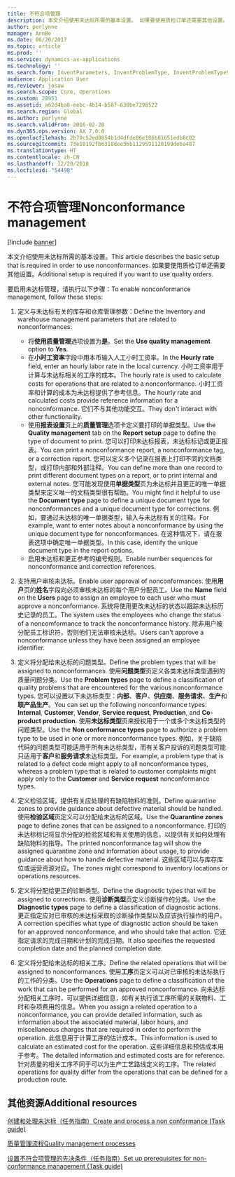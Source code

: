 ```yaml
---
title: 不符合项管理
description: 本文介绍使用未达标所需的基本设置。 如果要使用质检订单还需要其他设置。
author: perlynne
manager: AnnBe
ms.date: 06/20/2017
ms.topic: article
ms.prod: ''
ms.service: dynamics-ax-applications
ms.technology: ''
ms.search.form: InventParameters, InventProblemType, InventProblemTypeSetup, InventQuarantineZone, InventTestDiagnosticType, InventTestReportSetup, SysUserManagement
audience: Application User
ms.reviewer: josaw
ms.search.scope: Core, Operations
ms.custom: 28951
ms.assetid: a62d4ba8-eebc-4b14-b587-630be7298522
ms.search.region: Global
ms.author: perlynne
ms.search.validFrom: 2016-02-28
ms.dyn365.ops.version: AX 7.0.0
ms.openlocfilehash: 2b79c52ed8854b1d4dfde86e186b81651edb8c02
ms.sourcegitcommit: 73e10192fb6318dee5bb1129591120199de6a487
ms.translationtype: HT
ms.contentlocale: zh-CN
ms.lasthandoff: 12/20/2018
ms.locfileid: "54498"
---
```

# <a name="nonconformance-management"></a><span data-ttu-id="98621-104">不符合项管理</span><span class="sxs-lookup"><span data-stu-id="98621-104">Nonconformance management</span></span>

[!include [banner](../includes/banner.md)]

<span data-ttu-id="98621-105">本文介绍使用未达标所需的基本设置。</span><span class="sxs-lookup"><span data-stu-id="98621-105">This article describes the basic setup that is required in order to use nonconformances.</span></span> <span data-ttu-id="98621-106">如果要使用质检订单还需要其他设置。</span><span class="sxs-lookup"><span data-stu-id="98621-106">Additional setup is required if you want to use quality orders.</span></span>

<span data-ttu-id="98621-107">要启用未达标管理，请执行以下步骤：</span><span class="sxs-lookup"><span data-stu-id="98621-107">To enable nonconformance management, follow these steps:</span></span>

1.  <span data-ttu-id="98621-108">定义与未达标有关的库存和仓库管理参数：</span><span class="sxs-lookup"><span data-stu-id="98621-108">Define the Inventory and warehouse management parameters that are related to nonconformances:</span></span>
    -   <span data-ttu-id="98621-109">将**使用质量管理**选项设置为**是**。</span><span class="sxs-lookup"><span data-stu-id="98621-109">Set the **Use quality management** option to **Yes**.</span></span>
    -   <span data-ttu-id="98621-110">在**小时工资率**字段中用本币输入人工小时工资率。</span><span class="sxs-lookup"><span data-stu-id="98621-110">In the **Hourly rate** field, enter an hourly labor rate in the local currency.</span></span> <span data-ttu-id="98621-111">小时工资率用于计算与未达标相关的工序的成本。</span><span class="sxs-lookup"><span data-stu-id="98621-111">The hourly rate is used to calculate costs for operations that are related to a nonconformance.</span></span> <span data-ttu-id="98621-112">小时工资率和计算的成本为未达标提供了参考信息。</span><span class="sxs-lookup"><span data-stu-id="98621-112">The hourly rate and calculated costs provide reference information for a nonconformance.</span></span> <span data-ttu-id="98621-113">它们不与其他功能交互。</span><span class="sxs-lookup"><span data-stu-id="98621-113">They don't interact with other functionality.</span></span>
    -   <span data-ttu-id="98621-114">使用**报表设置**页上的**质量管理**选项卡定义要打印的单据类型。</span><span class="sxs-lookup"><span data-stu-id="98621-114">Use the **Quality management** tab on the **Report setup** page to define the type of document to print.</span></span> <span data-ttu-id="98621-115">您可以打印未达标报表，未达标标记或更正报表。</span><span class="sxs-lookup"><span data-stu-id="98621-115">You can print a nonconformance report, a nonconformance tag, or a correction report.</span></span> <span data-ttu-id="98621-116">您可以定义多个记录在报表上打印不同的文档类型，或打印内部和外部注释。</span><span class="sxs-lookup"><span data-stu-id="98621-116">You can define more than one record to print different document types on a report, or to print internal and external notes.</span></span> <span data-ttu-id="98621-117">您可能发现使用**单据类型**页为未达标并且更正的唯一单据类型来定义唯一的文档类型很有帮助。</span><span class="sxs-lookup"><span data-stu-id="98621-117">You might find it helpful to use the **Document type** page to define a unique document type for nonconformances and a unique document type for corrections.</span></span> <span data-ttu-id="98621-118">例如，要通过未达标的唯一单据类型，输入与未达标有关的注释。</span><span class="sxs-lookup"><span data-stu-id="98621-118">For example, want to enter notes about a nonconformance by using the unique document type for nonconformances.</span></span> <span data-ttu-id="98621-119">在这种情况下，请在报表选项中确定唯一单据类型。</span><span class="sxs-lookup"><span data-stu-id="98621-119">In this case, identify the unique document type in the report options.</span></span>
    -   <span data-ttu-id="98621-120">启用未达标和更正参考的编号规则。</span><span class="sxs-lookup"><span data-stu-id="98621-120">Enable number sequences for nonconformance and correction references.</span></span>

2.  <span data-ttu-id="98621-121">支持用户审核未达标。</span><span class="sxs-lookup"><span data-stu-id="98621-121">Enable user approval of nonconformances.</span></span> <span data-ttu-id="98621-122">使用**用户**页的**姓名**字段向必须审核未达标的每个用户分配员工。</span><span class="sxs-lookup"><span data-stu-id="98621-122">Use the **Name** field on the **Users** page to assign an employee to each user who must approve a nonconformance.</span></span> <span data-ttu-id="98621-123">系统将使用更改未达标的状态以跟踪未达标历史记录的员工。</span><span class="sxs-lookup"><span data-stu-id="98621-123">The system uses the employees who change the status of a noncomformance to track the nonconformance history.</span></span> <span data-ttu-id="98621-124">除非用户被分配员工标识符，否则他们无法审核未达标。</span><span class="sxs-lookup"><span data-stu-id="98621-124">Users can't approve a nonconformance unless they have been assigned an employee identifier.</span></span>
3.  <span data-ttu-id="98621-125">定义将分配给未达标的问题类型。</span><span class="sxs-lookup"><span data-stu-id="98621-125">Define the problem types that will be assigned to nonconformances.</span></span> <span data-ttu-id="98621-126">使用**问题类型**页定义各类未达标类型遇到的质量问题分类。</span><span class="sxs-lookup"><span data-stu-id="98621-126">Use the **Problem types** page to define a classification of quality problems that are encountered for the various nonconformance types.</span></span> <span data-ttu-id="98621-127">您可以设置以下未达标类型：**内部**、**客户**、**供应商**、**服务请求**、**生产**和**联产品生产**。</span><span class="sxs-lookup"><span data-stu-id="98621-127">You can set up the following nonconformance types: **Internal**, **Customer**, **Vendor**, **Service request**, **Production**, and **Co-product production**.</span></span> <span data-ttu-id="98621-128">使用**未达标类型**页来授权用于一个或多个未达标类型的问题类型。</span><span class="sxs-lookup"><span data-stu-id="98621-128">Use the **Non conformance types** page to authorize a problem type to be used in one or more nonconformance types.</span></span> <span data-ttu-id="98621-129">例如，关于缺陷代码的问题类型可能适用于所有未达标类型，而有关客户投诉的问题类型可能只适用于**客户**和**服务请求**未达标类型。</span><span class="sxs-lookup"><span data-stu-id="98621-129">For example, a problem type that is related to a defect code might apply to all nonconformance types, whereas a problem type that is related to customer complaints might apply only to the **Customer** and **Service request** nonconformance types.</span></span>
4.  <span data-ttu-id="98621-130">定义检验区域，提供有关应处理的有缺陷物料的准则。</span><span class="sxs-lookup"><span data-stu-id="98621-130">Define quarantine zones to provide guidance about defective material should be handled.</span></span> <span data-ttu-id="98621-131">使用**检验区域**页定义可以分配给未达标的区域。</span><span class="sxs-lookup"><span data-stu-id="98621-131">Use the **Quarantine zones** page to define zones that can be assigned to a nonconformance.</span></span> <span data-ttu-id="98621-132">打印的未达标标记将显示分配的检验区域和有关使用的信息，以提供有关如何处理有缺陷物料的指导。</span><span class="sxs-lookup"><span data-stu-id="98621-132">The printed nonconformance tag will show the assigned quarantine zone and information about usage, to provide guidance about how to handle defective material.</span></span> <span data-ttu-id="98621-133">这些区域可以与库存库位或运营资源对应。</span><span class="sxs-lookup"><span data-stu-id="98621-133">The zones might correspond to inventory locations or operations resources.</span></span>
5.  <span data-ttu-id="98621-134">定义将分配给更正的诊断类型。</span><span class="sxs-lookup"><span data-stu-id="98621-134">Define the diagnostic types that will be assigned to corrections.</span></span> <span data-ttu-id="98621-135">使用**诊断类型**页定义诊断操作的分类。</span><span class="sxs-lookup"><span data-stu-id="98621-135">Use the **Diagnostic types** page to define a classification of diagnostic actions.</span></span> <span data-ttu-id="98621-136">更正指定应对已审核的未达标采取的诊断操作类型以及应该执行操作的用户。</span><span class="sxs-lookup"><span data-stu-id="98621-136">A correction specifies what type of diagnostic action should be taken for an approved nonconformance, and who should take that action.</span></span> <span data-ttu-id="98621-137">它还指定请求的完成日期和计划的完成日期。</span><span class="sxs-lookup"><span data-stu-id="98621-137">It also specifies the requested completion date and the planned completion date.</span></span>
6.  <span data-ttu-id="98621-138">定义将分配给未达标的相关工序。</span><span class="sxs-lookup"><span data-stu-id="98621-138">Define the related operations that will be assigned to nonconformances.</span></span> <span data-ttu-id="98621-139">使用**工序**页定义可以对已审核的未达标执行的工作的分类。</span><span class="sxs-lookup"><span data-stu-id="98621-139">Use the **Operations** page to define a classification of the work that can be performed for an approved nonconformance.</span></span> <span data-ttu-id="98621-140">向未达标分配相关工序时，可以提供详细信息，如有关执行该工序所需的关联物料、工时和杂项费用的信息。</span><span class="sxs-lookup"><span data-stu-id="98621-140">When you assign a related operation to a nonconformance, you can provide detailed information, such as information about the associated material, labor hours, and miscellaneous charges that are required in order to perform the operation.</span></span> <span data-ttu-id="98621-141">此信息用于计算工序的估计成本。</span><span class="sxs-lookup"><span data-stu-id="98621-141">This information is used to calculate an estimated cost for the operation.</span></span> <span data-ttu-id="98621-142">这些详细信息和预估成本用于参考。</span><span class="sxs-lookup"><span data-stu-id="98621-142">The detailed information and estimated costs are for reference.</span></span> <span data-ttu-id="98621-143">针对质量的相关工序不同于可以为生产工艺路线定义的工序。</span><span class="sxs-lookup"><span data-stu-id="98621-143">The related operations for quality differ from the operations that can be defined for a production route.</span></span>


<a name="additional-resources"></a><span data-ttu-id="98621-144">其他资源</span><span class="sxs-lookup"><span data-stu-id="98621-144">Additional resources</span></span>
--------

[<span data-ttu-id="98621-145">创建和处理未达标（任务指南）</span><span class="sxs-lookup"><span data-stu-id="98621-145">Create and process a non conformance (Task guide)</span></span>](tasks/create-process-non-conformance.md)

[<span data-ttu-id="98621-146">质量管理流程</span><span class="sxs-lookup"><span data-stu-id="98621-146">Quality management processes</span></span>](quality-management-processes.md)

[<span data-ttu-id="98621-147">设置不符合项管理的先决条件（任务指南）</span><span class="sxs-lookup"><span data-stu-id="98621-147">Set up prerequisites for non-conformance management (Task guide)</span></span>](tasks/set-up-prerequisites-nonconformance-management.md)
